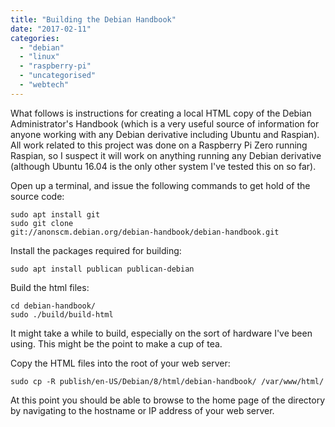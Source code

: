 ```yaml
---
title: "Building the Debian Handbook"
date: "2017-02-11"
categories: 
  - "debian"
  - "linux"
  - "raspberry-pi"
  - "uncategorised"
  - "webtech"
---
```


What follows is instructions for creating a local HTML copy of the Debian Administrator's Handbook (which is a very useful source of information for anyone working with any Debian derivative including Ubuntu and Raspian). All work related to this project was done on a Raspberry Pi Zero running Raspian, so I suspect it will work on anything running any Debian derivative (although Ubuntu 16.04 is the only other system I've tested this on so far).

Open up a terminal, and issue the following commands to get hold of the source code:

```
sudo apt install git
sudo git clone
git://anonscm.debian.org/debian-handbook/debian-handbook.git
```

Install the packages required for building:

```
sudo apt install publican publican-debian
```

Build the html files:

```
cd debian-handbook/
sudo ./build/build-html
```

It might take a while to build, especially on the sort of hardware I've been using. This might be the point to make a cup of tea.

Copy the HTML files into the root of your web server:

```
sudo cp -R publish/en-US/Debian/8/html/debian-handbook/ /var/www/html/
```

At this point you should be able to browse to the home page of the directory by navigating to the hostname or IP address of your web server.
